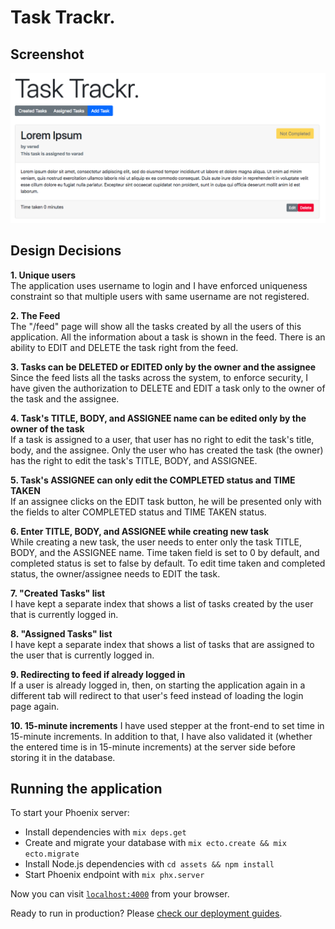 # Task Trackr.

## Screenshot

![](https://github.com/varadchoudhari/TaskTrackr/blob/master/screenshot.png)

## Design Decisions

**1. Unique users**   
The application uses username to login and I have enforced uniqueness constraint so that multiple users with same username are not registered. 

**2. The Feed**  
The "/feed" page will show all the tasks created by all the users of this application. All the information about a task is shown in the feed. There is an ability to EDIT and DELETE the task right from the feed.

**3. Tasks can be DELETED or EDITED only by the owner and the assignee**   
Since the feed lists all the tasks across the system, to enforce security, I have given the authorization to DELETE and EDIT a task only to the owner of the task and the assignee.

**4. Task's TITLE, BODY, and ASSIGNEE name can be edited only by the owner of the task**   
If a task is assigned to a user, that user has no right to edit the task's title, body, and the assignee. Only the user who has created the task (the owner) has the right to edit the task's TITLE, BODY, and ASSIGNEE.

**5. Task's ASSIGNEE can only edit the COMPLETED status and TIME TAKEN**   
If an assignee clicks on the EDIT task button, he will be presented only with the fields to alter COMPLETED status and TIME TAKEN status.

**6. Enter TITLE, BODY, and ASSIGNEE while creating new task**   
While creating a new task, the user needs to enter only the task TITLE, BODY, and the ASSIGNEE name. Time taken field is set to 0 by default, and completed status is set to false by default. To edit time taken and completed status, the owner/assignee needs to EDIT the task.

**7. "Created Tasks" list**   
I have kept a separate index that shows a list of tasks created by the user that is currently logged in.

**8. "Assigned Tasks" list**   
I have kept a separate index that shows a list of tasks that are assigned to the user that is currently logged in.

**9. Redirecting to feed if already logged in**   
If a user is already logged in, then, on starting the application again in a different tab will redirect to that user's feed instead of loading the login page again.

**10. 15-minute increments**
I have used stepper at the front-end to set time in 15-minute increments. In addition to that, I have also validated it (whether the entered time is in 15-minute increments) at the server side before storing it in the database. 

## Running the application

To start your Phoenix server:

  * Install dependencies with `mix deps.get`
  * Create and migrate your database with `mix ecto.create && mix ecto.migrate`
  * Install Node.js dependencies with `cd assets && npm install`
  * Start Phoenix endpoint with `mix phx.server`

Now you can visit [`localhost:4000`](http://localhost:4000) from your browser.

Ready to run in production? Please [check our deployment guides](http://www.phoenixframework.org/docs/deployment).
